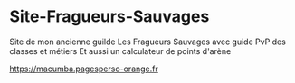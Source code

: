 # Site-Fragueurs-Sauvages
Site de mon ancienne guilde Les Fragueurs Sauvages avec guide PvP des classes et métiers
Et aussi un calculateur de points d'arène

 https://macumba.pagesperso-orange.fr

